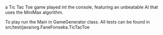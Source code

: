 a Tic Tac Toe game played int the console, featuring an unbeatable AI that uses the MiniMax algorithm.

To play run the Main in GameGenerator class. All tests can be found in src/test/java/org.FaneFonseka.TicTacToe
